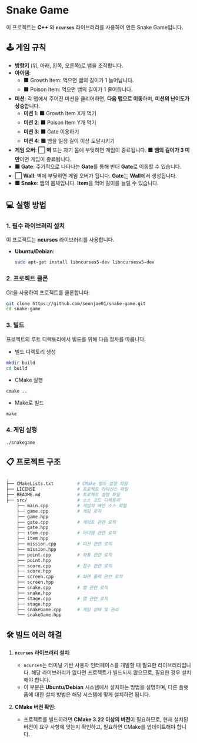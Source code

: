 # Snake Game

이 프로젝트는 **C++** 와 **`ncurses`** 라이브러리를 사용하여 만든 Snake Game입니다.

## 🕹️ 게임 규칙

- **방향키** (위, 아래, 왼쪽, 오른쪽)로 뱀을 조작합니다.
- **아이템**:
  - **🟩** Growth Item: 먹으면 뱀의 길이가 1 늘어납니다.
  - **🟥** Poison Item: 먹으면 뱀의 길이가 1 줄어듭니다.
- **미션**: 각 맵에서 주어진 미션을 클리어하면, **다음 맵으로 이동**하며, **미션의 난이도가 상승**합니다.
  - **미션 1**: **🟩** Growth Item X개 먹기
  - **미션 2**: **🟥** Poison Item Y개 먹기
  - **미션 3**: **🟪** Gate 이용하기
  - **미션 4**: **🟦** 뱀을 일정 길이 이상 도달시키기
- **게임 오버**: **⬜ 벽** 또는 자기 몸에 부딪히면 게임이 종료됩니다. **🟦 뱀의 길이가 3 미만**이면 게임이 종료됩니다.
- **🟪 Gate**: 주기적으로 나타나는 **Gate**를 통해 반대 **Gate**로 이동할 수 있습니다.
- **⬜ Wall**: 벽에 부딪히면 게임 오버가 됩니다. **Gate**는 **Wall**에서 생성됩니다.
- **🟦 Snake**: 뱀의 몸체입니다. **Item**을 먹어 길이를 늘릴 수 있습니다.

## 💻 실행 방법

### 1. 필수 라이브러리 설치

이 프로젝트는 **ncurses** 라이브러리를 사용합니다.

- **Ubuntu/Debian**:
  ```bash
  sudo apt-get install libncurses5-dev libncursesw5-dev
  ```
### 2. 프로젝트 클론

Git을 사용하여 프로젝트를 클론합니다:

```bash
git clone https://github.com/seonjae01/snake-game.git
cd snake-game
```
### 3. 빌드

프로젝트의 루트 디렉토리에서 빌드를 위해 다음 절차를 따릅니다.

- 빌드 디렉토리 생성

```bash
mkdir build
cd build
```
- CMake 실행

```
cmake ..
```

- Make로 빌드

```
make
```

### 4. 게임 실행

```
./snakegame
```

## 📋 프로젝트 구조

```bash
.
├── CMakeLists.txt         # CMake 빌드 설정 파일
├── LICENSE                # 프로젝트 라이선스 파일
├── README.md              # 프로젝트 설명 파일
├── src/                   # 소스 코드 디렉토리
    ├── main.cpp           # 게임의 메인 소스 파일
    ├── game.cpp           # 게임 로직
    ├── game.hpp
    ├── gate.cpp           # 게이트 관련 로직
    ├── gate.hpp
    ├── item.cpp           # 아이템 관련 로직
    ├── item.hpp
    ├── mission.cpp        # 미션 관련 로직
    ├── mission.hpp
    ├── point.cpp          # 좌표 관련 로직
    ├── point.hpp
    ├── score.cpp          # 점수 관련 로직
    ├── score.hpp
    ├── screen.cpp         # 화면 출력 관련 로직
    ├── screen.hpp
    ├── snake.cpp          # 뱀 관련 로직
    ├── snake.hpp
    ├── stage.cpp          # 맵 관련 로직
    ├── stage.hpp
    ├── snakeGame.cpp      # 게임 상태 및 관리
    └── snakeGame.hpp
```

## 🛠️ 빌드 에러 해결

1. **`ncurses` 라이브러리 설치**:
    - `ncurses`는 터미널 기반 사용자 인터페이스를 개발할 때 필요한 라이브러리입니다. 해당 라이브러리가 없다면 프로젝트가 빌드되지 않으므로, 필요한 경우 설치해야 합니다.
    - 이 부분은 **Ubuntu/Debian** 시스템에서 설치하는 방법을 설명하며, 다른 플랫폼에 대한 설치 방법은 해당 시스템에 맞게 설치하면 됩니다.

2. **CMake 버전 확인**:
    - 프로젝트를 빌드하려면 **CMake 3.22 이상의 버전**이 필요하므로, 현재 설치된 버전이 요구 사항에 맞는지 확인하고, 필요하면 CMake를 업데이트해야 합니다.
